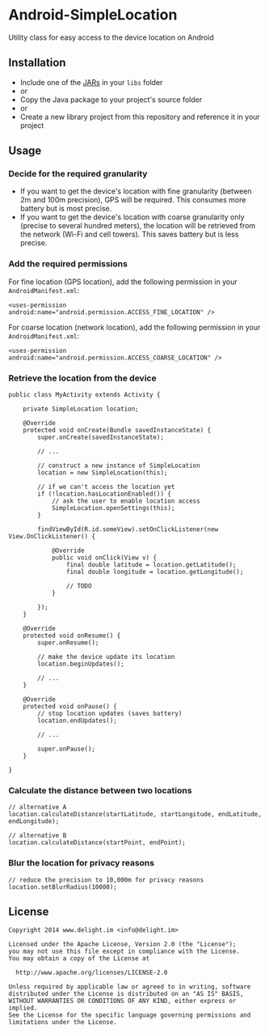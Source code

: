 # Android-SimpleLocation

Utility class for easy access to the device location on Android

## Installation

 * Include one of the [JARs](JARs) in your `libs` folder
 * or
 * Copy the Java package to your project's source folder
 * or
 * Create a new library project from this repository and reference it in your project

## Usage

### Decide for the required granularity

 * If you want to get the device's location with fine granularity (between 2m and 100m precision), GPS will be required. This consumes more battery but is most precise.
 * If you want to get the device's location with coarse granularity only (precise to several hundred meters), the location will be retrieved from the network (Wi-Fi and cell towers). This saves battery but is less precise.

### Add the required permissions

For fine location (GPS location), add the following permission in your `AndroidManifest.xml`:

```
<uses-permission android:name="android.permission.ACCESS_FINE_LOCATION" />
```

For coarse location (network location), add the following permission in your `AndroidManifest.xml`:

```
<uses-permission android:name="android.permission.ACCESS_COARSE_LOCATION" />
```

### Retrieve the location from the device

```
public class MyActivity extends Activity {

	private SimpleLocation location;

	@Override
	protected void onCreate(Bundle savedInstanceState) {
		super.onCreate(savedInstanceState);

		// ...

		// construct a new instance of SimpleLocation
		location = new SimpleLocation(this);

		// if we can't access the location yet
		if (!location.hasLocationEnabled()) {
			// ask the user to enable location access
			SimpleLocation.openSettings(this);
		}

		findViewById(R.id.someView).setOnClickListener(new View.OnClickListener() {

			@Override
			public void onClick(View v) {
				final double latitude = location.getLatitude();
				final double longitude = location.getLongitude();

				// TODO
			}

		});
	}

	@Override
	protected void onResume() {
		super.onResume();

		// make the device update its location
		location.beginUpdates();

		// ...
	}

	@Override
	protected void onPause() {
		// stop location updates (saves battery)
		location.endUpdates();

		// ...

		super.onPause();
	}

}
```


### Calculate the distance between two locations

```
// alternative A
location.calculateDistance(startLatitude, startLongitude, endLatitude, endLongitude);

// alternative B
location.calculateDistance(startPoint, endPoint);
```

### Blur the location for privacy reasons

```
// reduce the precision to 10,000m for privacy reasons
location.setBlurRadius(10000);
```

## License

```
Copyright 2014 www.delight.im <info@delight.im>

Licensed under the Apache License, Version 2.0 (the "License");
you may not use this file except in compliance with the License.
You may obtain a copy of the License at

  http://www.apache.org/licenses/LICENSE-2.0

Unless required by applicable law or agreed to in writing, software
distributed under the License is distributed on an "AS IS" BASIS,
WITHOUT WARRANTIES OR CONDITIONS OF ANY KIND, either express or implied.
See the License for the specific language governing permissions and
limitations under the License.
```
